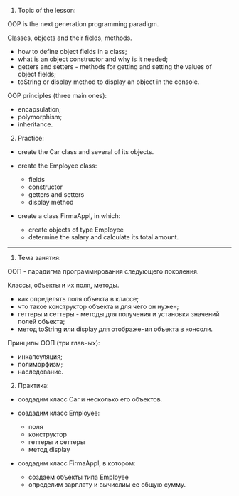 1. Topic of the lesson:

OOP is the next generation programming paradigm.

Classes, objects and their fields, methods.
- how to define object fields in a class;
- what is an object constructor and why is it needed;
- getters and setters - methods for getting and setting the values of object fields;
- toString or display method to display an object in the console.

OOP principles (three main ones):
- encapsulation;
- polymorphism;
- inheritance.

2. Practice:

- create the Car class and several of its objects.

- create the Employee class:
    - fields
    - constructor
    - getters and setters
    - display method

- create a class FirmaAppl, in which:
    - create objects of type Employee
    - determine the salary and calculate its total amount.

--------------------------------------------------

1. Тема занятия:

ООП - парадигма программирования следующего поколения.

Классы, объекты и их поля, методы.
- как определять поля объекта в классе;
- что такое конструктор объекта и для чего он нужен;
- геттеры и сеттеры - методы для получения и установки значений полей объекта;
- метод toString или display для отображения объекта в консоли.

Принципы ООП (три главных):
- инкапсуляция;
- полиморфизм;
- наследование.

2. Практика:

- создадим класс Car и несколько его объектов.

- создадим класс Employee:
    - поля
    - конструктор
    - геттеры и сеттеры
    - метод display

- создадим класс FirmaAppl, в котором:
    - создаем объекты типа Employee
    - определим зарплату и вычислим ее общую сумму.


